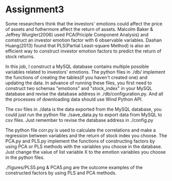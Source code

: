 # Assignment3
Some researchers think that the investors' emotions could affect the price of assets and futhermore affect the return of assets. Malcolm Baker & Jeffrey Wurgler(2006) used PCA(Priciple Component Analysis) and comstruct an investor emotion factor with 6 observable variables. Dashan Huang(2013) found that PLS(Partial Least-square Method) is also an efficient way to construct investor emotion factors to predict the return of stock returns.

In this job, I construct a MySQL database contains multiple possible variables related to investors' emotions. The python files in ./db/ implement the functions of creating the tables(if you haven't created one) and updating the data. In advance of running these files, you first need to construct two schemas "emotions" and "stock_index" in your MySQL database and revise the database address in ./db/configuration.py. And all the processes of downloading data should use Wind Python API.

The csv files in ./data is the data exported from the MySQL database, you could just run the python file ./save_data.py to export data from MySQL to csv files. Just remember to revise the database address in ./config.py

The python file corr.py is used to calculate the correlations and make a regression between variables and the return of stock index you choose. The PCA.py and PLS.py implement the functions of constructing factors by using PCA or PLS methods with the variables you choose in the database. Just change the value of list variable X to the emotion variables you choose in the python files.

./figures/PLS5.png & PCA5.png are the outcome examples of the constructed factors by using PLS and PCA methods.
